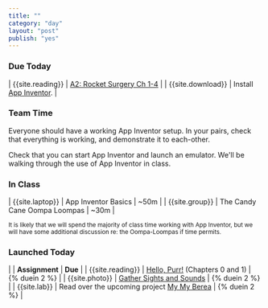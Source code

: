 ```yaml
---
title: ""
category: "day"
layout: "post"
publish: "yes"
---
```


### Due Today

| {{site.reading}} | [A2: Rocket Surgery Ch 1-4]({{site.base}}/todo/a2/) |
| {{site.download}} | Install [App Inventor]({{site.base}}/infra/setup-app-inventor/). |

### Team Time

Everyone should have a working App Inventor setup. In your pairs, check that everything is working, and demonstrate it to each-other.

Check that you can start App Inventor and launch an emulator. We'll be walking through the use of App Inventor in class.

### In Class

| {{site.laptop}} | App Inventor Basics | ~50m |
| {{site.group}} | The Candy Cane Oompa Loompas | ~30m | 

<small>It is likely that we will spend the majority of class time working with App Inventor, but we will have some additional discussion re: the Oompa-Loompas if time permits.</small>

### Launched Today

| | **Assignment** | **Due** |
| {{site.reading}} | [Hello, Purr!]({{site.base}}/todo/ma4/) (Chapters 0 and 1) | {% duein 2 %} |
| {{site.photo}} | [Gather Sights and Sounds]({{site.base}}/todo/ma5/) | {% duein 2 %} |
| {{site.lab}} | Read over the upcoming project [My My Berea]({{site.base}}/todo/ma6/) | {% duein 2 %} |